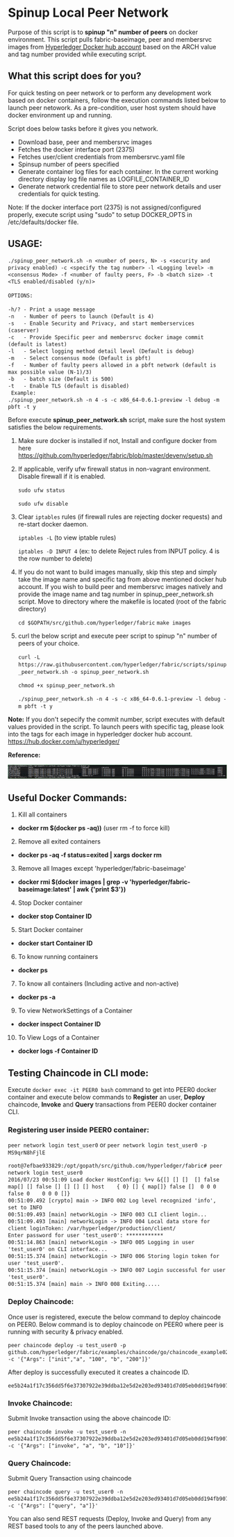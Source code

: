 # Spinup Local Peer Network
Purpose of this script is to **spinup "n" number of peers** on docker environment. This script pulls fabric-baseimage, peer and membersrvc images from [Hyperledger Docker hub account](https://hub.docker.com/u/hyperledger/) based on the ARCH value and tag number provided while executing script.

## What this script does for you?

For quick testing on peer network or to perform any development work based on docker containers, follow the execution commands listed below to launch peer netowork. As a pre-condition, user host system should have docker environment up and running. 

Script does below tasks before it gives you network.

   * Download base, peer and membersrvc images
   * Fetches the docker interface port (2375)
   * Fetches user/client credentials from membersrvc.yaml file
   * Spinsup number of peers specified
   * Generate container log files for each container. In the current working directory display log file names as LOGFILE_CONTAINER_ID
   * Generate network credential file to store peer network details and user credentials for quick testing.

Note: If the docker interface port (2375) is not assigned/configured properly, execute script using "sudo" to setup DOCKER_OPTS in /etc/defaults/docker file.

## USAGE:

```
./spinup_peer_network.sh -n <number of peers, N> -s <security and privacy enabled) -c <specify the tag number> -l <Logging level> -m <consensus Mode> -f <number of faulty peers, F> -b <batch size> -t <TLS enabled/disabled (y/n)>

OPTIONS:

-h/? - Print a usage message
-n   - Number of peers to launch (Default is 4)
-s   - Enable Security and Privacy, and start memberservices (caserver)
-c   - Provide Specific peer and membersrvc docker image commit (default is latest)
-l   - Select logging method detail level (Default is debug)
-m   - Select consensus mode (Default is pbft)
-f   - Number of faulty peers allowed in a pbft network (default is max possible value (N-1)/3)
-b   - batch size (Default is 500)
-t   - Enable TLS (default is disabled)
 Example: 
./spinup_peer_network.sh -n 4 -s -c x86_64-0.6.1-preview -l debug -m pbft -t y
```

Before execute **spinup_peer_network.sh** script, make sure the host system satisfies the below requirements.

1. Make sure docker is installed if not, Install and configure docker from here https://github.com/hyperledger/fabric/blob/master/devenv/setup.sh

2. If applicable, verify ufw firewall status in non-vagrant environment. Disable firewall if it is enabled.

   `sudo ufw status`
  
   `sudo ufw disable`
  
3. Clear `iptables` rules (if firewall rules are rejecting docker requests) and re-start docker daemon.

   `iptables -L` (to view iptable rules)
   
   `iptables -D INPUT 4` (ex: to delete Reject rules from INPUT policy. 4 is the row number to delete)
 
4. If you do not want to build images manually, skip this step and simply take the image name and specific tag from above mentioned docker hub account. If you wish to build peer and membersrvc images natively and provide the image name and tag number in spinup_peer_network.sh script. Move to directory where the makefile is located (root of the fabric directory)
   
   `cd $GOPATH/src/github.com/hyperledger/fabric`
   `make images`

5. curl the below script and execute peer script to spinup "n" number of peers of your choice.

   `curl -L https://raw.githubusercontent.com/hyperledger/fabric/scripts/spinup_peer_network.sh -o spinup_peer_network.sh`
   
   `chmod +x spinup_peer_network.sh`
   
   `./spinup_peer_network.sh -n 4 -s -c x86_64-0.6.1-preview -l debug -m pbft -t y`

**Note:** If you don't sepecify the commit number, script executes with default values provided in the script. To launch peers with specific tag, please look into the tags for each image in hyperledger docker hub account. https://hub.docker.com/u/hyperledger/

**Reference:**

![4 peer network](peers.PNG)

## Useful Docker Commands:

1. Kill all containers
  - **docker rm $(docker ps -aq))** (user rm -f to force kill)
2. Remove all exited containers
  - **docker ps -aq -f status=exited | xargs docker rm**
3. Remove all Images except 'hyperledger/fabric-baseimage'
  - **docker rmi $(docker images | grep -v 'hyperledger/fabric-baseimage:latest' | awk {'print $3'})**
4. Stop Docker container
  - **docker stop Container ID**
5. Start Docker container
  - **docker start Container ID**
6. To know running containers
  - **docker ps**
7. To know all containers (Including active and non-active)
  - **docker ps -a**
9. To view NetworkSettings of a Container
  - **docker inspect Container ID**
10. To View Logs of a Container
  - **docker logs -f Container ID**

## Testing Chaincode in CLI mode:

Execute `docker exec -it PEER0 bash` command to get into PEER0 docker container and execute below commands to **Register** an user, **Deploy** chaincode, **Invoke** and **Query** transactions from PEER0 docker container CLI.

### Registering user inside PEER0 container:

`peer network login test_user0` or `peer network login test_user0 -p MS9qrN8hFjlE`

```
root@7efbae933829:/opt/gopath/src/github.com/hyperledger/fabric# peer network login test_user0
2016/07/23 00:51:09 Load docker HostConfig: %+v &{[] [] []  [] false map[] [] false [] [] [] [] host    { 0} [] { map[]} false []  0 0 0 false 0    0 0 0 []}
00:51:09.492 [crypto] main -> INFO 002 Log level recognized 'info', set to INFO
00:51:09.493 [main] networkLogin -> INFO 003 CLI client login...
00:51:09.493 [main] networkLogin -> INFO 004 Local data store for client loginToken: /var/hyperledger/production/client/
Enter password for user 'test_user0': ************
00:51:14.863 [main] networkLogin -> INFO 005 Logging in user 'test_user0' on CLI interface...
00:51:15.374 [main] networkLogin -> INFO 006 Storing login token for user 'test_user0'.
00:51:15.374 [main] networkLogin -> INFO 007 Login successful for user 'test_user0'.
00:51:15.374 [main] main -> INFO 008 Exiting.....
```

### Deploy Chaincode:

Once user is registered, execute the below command to deploy chaincode on PEER0. Below command is to deploy chaincode on PEER0 where peer is running with security & privacy enabled.

```
peer chaincode deploy -u test_user0 -p github.com/hyperledger/fabric/examples/chaincode/go/chaincode_example02 -c '{"Args": ["init","a", "100", "b", "200"]}'
```
After deploy is successfully executed it creates a chaincode ID.
```
ee5b24a1f17c356dd5f6e37307922e39ddba12e5d2e203ed93401d7d05eb0dd194fb9070549c5dc31eb63f4e654dbd5a1d86cbb30c48e3ab1812590cd0f78539
```
### Invoke Chaincode:

Submit Invoke transaction using the above chaincode ID:

```
peer chaincode invoke -u test_user0 -n ee5b24a1f17c356dd5f6e37307922e39ddba12e5d2e203ed93401d7d05eb0dd194fb9070549c5dc31eb63f4e654dbd5a1d86cbb30c48e3ab1812590cd0f78539 -c '{"Args": ["invoke", "a", "b", "10"]}'
```
### Query Chaincode:

Submit Query Transaction using chaincode

```
peer chaincode query -u test_user0 -n ee5b24a1f17c356dd5f6e37307922e39ddba12e5d2e203ed93401d7d05eb0dd194fb9070549c5dc31eb63f4e654dbd5a1d86cbb30c48e3ab1812590cd0f78539 -c '{"Args": ["query", "a"]}'
```

You can also send REST requests (Deploy, Invoke and Query) from any REST based tools to any of the peers launched above.
